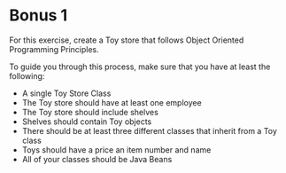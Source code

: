 # Bonus 1

For this exercise, create a Toy store that follows Object Oriented Programming Principles. 

To guide you through this process, make sure that you have at least the following:

* A single Toy Store Class
* The Toy store should have at least one employee
* The Toy store should include shelves
* Shelves should contain Toy objects
* There should be at least three different classes that inherit from a Toy class
* Toys should have a price an item number and name
* All of your classes should be Java Beans

